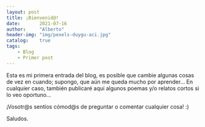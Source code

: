 ```yaml
---
layout: post
title: ¡Bienvenid@!
date:       2021-07-16
author:     "Alberto"
header-img: "img/pexels-duygu-aci.jpg"
catalog:    true
tags:
    - Blog
    - Primer post
---
```


Esta es mi primera entrada del blog, es posible que cambie algunas cosas de vez en cuando; supongo, que aún me queda mucho por aprender... En cualquier caso, también publicaré aquí algunos poemas y/o relatos cortos si lo veo oportuno...

¡Vosotr@s sentíos cómod@s de preguntar o comentar cualquier cosa! :)

Saludos.
